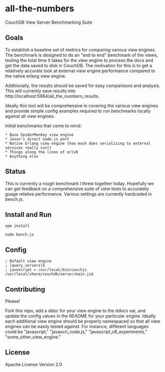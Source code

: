 # all-the-numbers

CouchDB View Server Benchmarking Suite

## Goals

To establish a baseline set of metrics for comparing various view engines. The
benchmark is designed to do an "end to end" benchmark of the views, testing the
total time it takes for the view engine to process the docs and get the data
saved to disk in CouchDB. The motivation for this is to get a relatively
accurate look at external view engine performance compared to the native erlang
view engine.

Additionally, the results should be saved for easy comparisons and analysis. This will currently save results into http://localhost:5984/all\_the\_numbers\_results.

Ideally this tool will be comprehensive in covering the various view engines and provide simple config examples required to run benchmarks locally against all view engines.

Initial benchmarks that come to mind:

    * Base SpiderMonkey view engine
    * Jason's direct node.js port
    * Native Erlang view engine (how much does serializing to external services really cost)
    * Things along the lines of erlv8
    * Anything else

## Status

This is currently a rough benchmark I threw together today. Hopefully we can
get feedback on a comprehensive suite of view tests to accurately guage
relative performance. Various settings are currently hardcoded in bench.js.

## Install and Run

    npm install

    node bench.js

## Config

    ; Default view engine
    ; [query_servers]$
    ; javascript = /usr/local/bin/couchjs /usr/local/share/couchdb/server/main.js$

## Contributing

Please!

Fork this repo, add a ddoc for your view engine to the ddocs var, and update the config values in the README for your particular engine. Ideally each additional view engine should be properly namespaced so that all view engines can be easily tested against. For instance, different languages could be "javascript," "javascri\_node.js," "javascript\_v8\_experiments," "some\_other\_view\_engine."

## License

Apache License Version 2.0